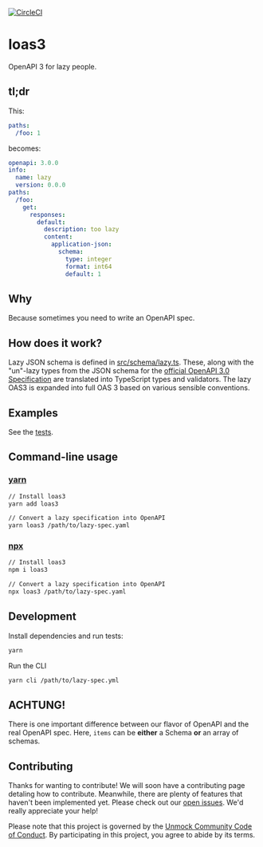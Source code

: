 [![CircleCI](https://circleci.com/gh/unmock/loas3.svg?style=svg)](https://circleci.com/gh/unmock/loas3)

# loas3

OpenAPI 3 for lazy people.

## tl;dr

This:

```yaml
paths:
  /foo: 1
```

becomes:

```yaml
openapi: 3.0.0
info:
  name: lazy
  version: 0.0.0
paths:
  /foo:
    get:
      responses:
        default:
          description: too lazy
          content:
            application-json:
              schema:
                type: integer
                format: int64
                default: 1
```

## Why

Because sometimes you need to write an OpenAPI spec.

## How does it work?

Lazy JSON schema is defined in [src/schema/lazy.ts](src/schema/lazy.ts). These, along with the "un"-lazy types from the JSON schema for the [official OpenAPI 3.0 Specification](src/schema/full.ts) are translated into TypeScript types and validators. The lazy OAS3 is expanded into full OAS 3 based on various sensible conventions.

## Examples

See the [tests](test/).

## Command-line usage

### [yarn](https://yarnpkg.com/en/)

```bash
// Install loas3
yarn add loas3

// Convert a lazy specification into OpenAPI
yarn loas3 /path/to/lazy-spec.yaml
```

### [npx](https://www.npmjs.com/package/npx)

```bash
// Install loas3
npm i loas3

// Convert a lazy specification into OpenAPI
npx loas3 /path/to/lazy-spec.yaml
```

## Development

Install dependencies and run tests:

```bash
yarn
```

Run the CLI

```bash
yarn cli /path/to/lazy-spec.yml
```

## ACHTUNG!

There is one important difference between our flavor of OpenAPI and the real OpenAPI spec. Here, `items` can be **either** a Schema **or** an array of schemas.

## Contributing

Thanks for wanting to contribute! We will soon have a contributing page
detaling how to contribute. Meanwhile, there are plenty of features that haven't been implemented yet. Please check out our [open issues](https://github.com/unmock/loas3/issues). We'd really appreciate your help!


Please note that this project is governed by the [Unmock Community Code of Conduct](https://github.com/unmock/code-of-conduct). By participating in this project, you agree to abide by its terms.